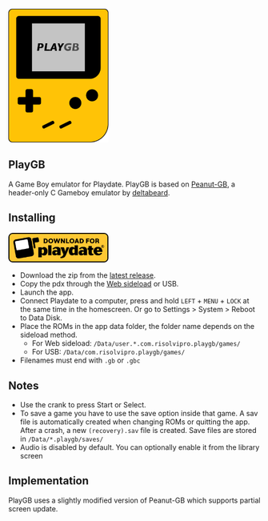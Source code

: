 <p>
<img src="assets/playgb-logo-2x.png?raw=true" width="200">
</p>

## PlayGB

A Game Boy emulator for Playdate. PlayGB is based on [Peanut-GB](https://github.com/deltabeard/Peanut-GB), a header-only C Gameboy emulator by [deltabeard](https://github.com/deltabeard).

## Installing

<a href="https://github.com/risolvipro/PlayGB/releases/latest"><img src="assets/playdate-badge-download.png?raw=true" width="200"></a>

* Download the zip from the [latest release](https://github.com/risolvipro/PlayGB/releases/latest).
* Copy the pdx through the [Web sideload](https://play.date/account/sideload/) or USB.
* Launch the app.
* Connect Playdate to a computer, press and hold `LEFT` + `MENU` + `LOCK` at the same time in the homescreen. Or go to Settings > System > Reboot to Data Disk.
* Place the ROMs in the app data folder, the folder name depends on the sideload method.
    * For Web sideload: `/Data/user.*.com.risolvipro.playgb/games/`
    * For USB: `/Data/com.risolvipro.playgb/games/`
* Filenames must end with `.gb` or `.gbc`

## Notes

* Use the crank to press Start or Select.
* To save a game you have to use the save option inside that game. A sav file is automatically created when changing ROMs or quitting the app. After a crash, a new `(recovery).sav` file is created. Save files are stored in `/Data/*.playgb/saves/`
* Audio is disabled by default. You can optionally enable it from the library screen

## Implementation

PlayGB uses a slightly modified version of Peanut-GB which supports partial screen update.